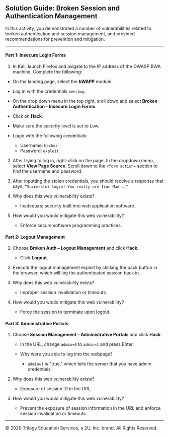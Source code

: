 ## Solution Guide: Broken Session and Authentication Management

In this activity, you demonstrated a number of vulnerabilities related to broken authentication and session management, and provided recommendations for prevention and mitigation.

---


#### Part 1: Insecure Login Forms

1. In Kali, launch Firefox and avigate to the IP address of the OWASP BWA machine. Complete the following:
  - On the landing page, select the **bWAPP** module. 
  - Log in with the credentials `bee:bug`. 
  - On the drop down menu in the top right, sroll down and select **Broken Authentication - Insecure Login Forms**. 
  - Click on **Hack**.
  - Make sure the security level is set to Low.

- Login with the following credentials:
  - Username: `hacker`
  - Password: `exploit`

2. After trying to log in, right-click on the page. In the dropdown menu, select **View Page Source**. Scroll down to the `<form action=` section to find the username and password.

3. After inputting the stolen credentials, you should receive a response that says, `“Successful login! You really are Iron Man :)”`. 
   
4. Why does this web vulnerability exists?

   - Inadequate security built into web application software.

5. How would you would mitigate this web vulnerability?

   - Enforce secure software programming practices.
   

#### Part 2: Logout Management

1. Choose **Broken Auth – Logout Management** and click **Hack**.

   - Click **Logout**.

2. Execute the logout management exploit by clicking the back button in the browser, which will log the authenticated session back in.
   
4. Why does this web vulnerability exists?

   - Improper session invalidation or timeouts.

5. How would you would mitigate this web vulnerability?

   - Force the session to terminate upon logout.
   

#### Part 3: Administrative Portals

1. Choose **Session Management – Administrative Portals** and click **Hack**.
   
   - In the URL, change `admin=0` to `admin=1` and press Enter. 

   - Why were you able to log into the webpage?
   
      - `admin=1` is "true," which tells the server that you have admin credentials.

4. Why does this web vulnerability exists?

   - Exposure of session ID in the URL.

5. How would you would mitigate this web vulnerability?

   - Prevent the exposure of session information in the URL and enforce session invalidation or timeouts.

---

© 2020 Trilogy Education Services, a 2U, Inc. brand. All Rights Reserved.  
